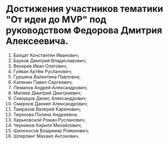 # Достижения участников тематики "От идеи до MVP" под руководством Федорова Дмитрия Алексеевича.

1. Балцат Константин Иванович;
2. Бауков Дмитрий Владиславович;
3. Вяхирев Иван Олегович;
4. Гуйван Артём Русланович;
5. Гуршина Валентина Павловна;
6. Калинин Павел Сергеевич;
7. Леманов Андрей Александрович;
8. Миляев Дмитрий Дмитриевич;
9. Скворцов Денис Александрович;
10. Смирнов Даниил Александрович;
11. Тамразов Валерий Каренович;
12. Терехова Полина Андреевна;
13. Харьковской Роман Русланович;
14. Черников Кирилл Михайлович;
15. Шилоносов Владимир Романович;
16. Шперлинг Михаил Антонович.
